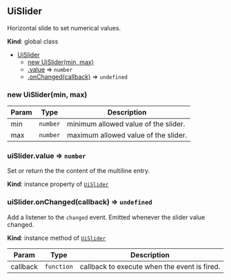 <a name="UiSlider"></a>

## UiSlider
Horizontal slide to set numerical values.

**Kind**: global class

* [UiSlider](#UiSlider)
    * [new UiSlider(min, max)](#new_UiSlider_new)
    * [.value](#UiSlider+value) ⇒ <code>number</code>
    * [.onChanged(callback)](#UiSlider+onChanged) ⇒ <code>undefined</code>

<a name="new_UiSlider_new"></a>

### new UiSlider(min, max)

| Param | Type | Description |
| --- | --- | --- |
| min | <code>number</code> | minimum allowed value of the slider. |
| max | <code>number</code> | maximum allowed value of the slider. |

<a name="UiSlider+value"></a>

### uiSlider.value ⇒ <code>number</code>
Set or return the the content of the multiline entry.

**Kind**: instance property of [<code>UiSlider</code>](#UiSlider)
<a name="UiSlider+onChanged"></a>

### uiSlider.onChanged(callback) ⇒ <code>undefined</code>
Add a listener to the `changed` event. Emitted whenever the slider value changed.

**Kind**: instance method of [<code>UiSlider</code>](#UiSlider)

| Param | Type | Description |
| --- | --- | --- |
| callback | <code>function</code> | callback to execute when the event is fired. |

